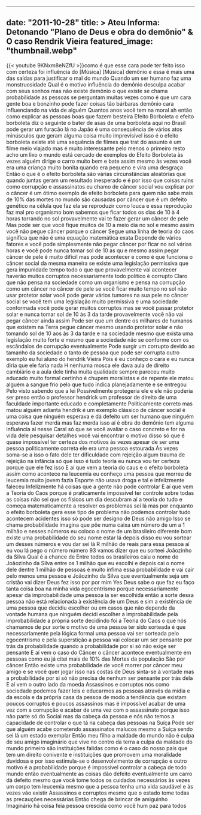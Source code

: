 
---
date: "2011-10-28"
title: > 
    Ateu Informa: Detonando "Plano de Deus e obra do demônio" & O caso Rendrik Vieira
featured_image: "thumbnail.webp"
---
{{< youtube 9KNxm8eNZfU >}}como é que esse cara pode ter feito isso
com certeza foi influência do
[Música]
[Música]
demônio e essa é mais uma das saídas
para justificar o mal do mundo Quando um
ser humano faz uma monstruosidade Qual é
o motivo influência do
demônio desculpa acabar com seus sonhos
mas não existe demônio o que existe se
chama probabilidade as pessoas se
perguntam muitas vezes como é que um
cara gente boa e bonzinho pode fazer
coisas tão bárbaras demônio cara
influenciando na vida de alguém Quantos
anos você tem na moral ah então como
explicar as pessoas boas que fazem
besteira Efeito Borboleta o efeito
borboleta diz o seguinte o bater de asas
de uma borboleta aqui no Brasil pode
gerar um furacão lá no Japão é uma
consequência de vários atos minúsculos
que geram alguma coisa muito
imprevisível isso é o efeito borboleta
existe até uma sequência de filmes que
trat do assunto é um filme meio viajado
mas é muito interessante pelo menos o
primeiro resto acho um lixo o mundo está
cercado de exemplos do Efeito Borboleta
às vezes alguém dirige o carro muito bem
e bate assim mesmo às vezes você era uma
criança muito bonita quando era pequeno
e vira uma desgraça Então o que é o
efeito borboleta são várias
circunstâncias aleatórias que quando
juntas geram um resultado inesperado e é
por isso que coisas ruins como corrupção
e assassinatos eu chamo de câncer social
vou explicar por o câncer é um ótimo
exemplo de efeito borboleta para quem
não sabe mais de 10% das mortes no mundo
são causadas por câncer que é um defeito
genético na célula que faz ela se
reproduzir como louca e essa reprodução
faz mal pro organismo bom sabemos que
ficar todos os dias de 10 à 4 horas
torrando no sol provavelmente vai te
fazer gerar um câncer de pele Mas pode
ser que você fique muitos de 10 a meio
dia no sol e mesmo assim você não pegue
câncer porque o câncer Segue uma linha
de teoria do caos significa que não é
uma equação matemática exata Depende de
vários fatores e você pode simplesmente
não pegar câncer por ficar no sol várias
horas e você pode nunca tomar sol de 10
as qu e mesmo assim pegar câncer de pele
é muito difícil mas pode acontecer e
como é que funciona o câncer social da
mesma maneira se existe uma legislação
permissiva que gera impunidade tempo
todo o que que provavelmente vai
acontecer haverão muitos corruptos
necessariamente todo político é corrupto
Claro que não pensa na sociedade como um
organismo e pensa na corrupção como um
câncer no câncer de pele se você ficar
muito tempo no sol não usar protetor
solar você pode gerar vários tumores na
sua pele no câncer social se você tem
uma legislação muito permissiva e uma
sociedade conformada você pode gerar
muitos corruptos mas se você passar
protetor solar e nunca tomar sol de 10
às 3 da tarde provavelmente você não vai
pegar câncer ainda assim Pode ser que um
dentre os milhares de humanos que
existem na Terra pegue câncer mesmo
usando protetor solar e não tomando sol
de 10 aos às 3 da tarde e na sociedade
mesmo que exista uma legislação muito
forte e mesmo que a sociedade não se
conforme com os escândalos de corrupção
eventualmente Pode surgir um corrupto
devido ao tamanho da sociedade o tanto
de pessoa que pode ser corrupta outro
exemplo eu fui aluno do hendrik Vieira
Pois é eu conheço o cara e eu nunca
diria que ele faria nada H nenhuma mosca
ele dava aula de direito cambiário e a
aula dele tinha muita qualidade sempre
pareceu muito educado muito formal
certinho é chupem moralistas e de
repente ele matou alguém a sangue frio
pelo que tudo indica planejadamente e se
entregou Pelo visto sabendo que a lei
Possivelmente protegeria ele e ele não
poderia ser preso então o professor
hendrick um professor de direito de uma
faculdade importante educado e
completamente Politicamente correto mas
matou alguém adianta hendrik é um
exemplo clássico de câncer social é uma
coisa que ninguém esperava e dá defeito
um ser humano que ninguém esperava fazer
merda mas faz merda isso aí é obra do
demônio tem alguma influência aí nesse
Caral só que se você avaliar o caso
concreto e for na vida dele pesquisar
detalhes você vai encontrar o motivo
disso só que é quase impossível ter
certeza dos motivos às vezes apesar de
ser uma pessoa politicamente correta ele
era uma pessoa estourada Às vezes
soma-se a isso o fato dele ter
dificuldade com rejeição algum trauma de
rejeição na infância só que isso é tudo
teoria eu nunca vou ter certeza porque
que ele fez isso E aí que vem a teoria
do caus e o efeito borboleta assim como
acontece na leucemia eu conheço uma
pessoa que morreu de leucemia muito
jovem fazia Esporte não usava droga e
tal e infelizmente faleceu Infelizmente
há coisas que a gente não pode controlar
E aí que vem a Teoria do Caos porque é
praticamente impossível ter controle
sobre todas as coisas não sei que os
físicos um dia descubram aí a teoria do
tudo e começa matematicamente a resolver
os problemas sei lá mas por enquanto o
efeito borboleta gera esse tipo de
problema não podemos controlar tudo
acontecem acidentes isso só pode ser
designo de Deus não amigo Isso se chama
probabilidade imagina que põe numa caixa
um número de um a 1 milhão e nesses
números eu coloco o nome de um
brasileiro diferente bom existe uma
probabilidade do seu nome estar lá
depois disso eu vou sortear um desses
números e vou dar sei lá R milhão de
reais para essa pessoa aí eu vou lá pego
o
número número
93 vamos dizer que eu sorteei Joãozinho
da Silva Qual é a chance de Entre todos
os brasileiros caiu o nome do Joãozinho
da Silva entre os 1 milhão que eu
escolhi e depois cai o nome dele dentre
1 milhão de pessoas é muito ínfima essa
probabilidade e vai cair pelo menos uma
pessoa e Joãozinho da Silva que
eventualmente seja um cristão vai dizer
Deus fez isso por por mim Yes Deus sabe
o que faz eu faço tanta coisa boa na
minha vida egocentrismo porque
necessariamente apesar da
improbabilidade uma pessoa ia ser
escolhida então a sorte dessa pessoa não
está relacionada à existência de um Deus
e sim a existência de uma pessoa que
decidiu escolher ou em casos que não
depende da vontade humana que ninguém
decidi escolher a improbabilidade pela
improbabilidade a própria sorte
decidindo foi a Teoria do Caos o que nós
chamamos de pur sorte o motivo de uma
pessoa ter sido sorteada é que
necessariamente pela lógica formal uma
pessoa vai ser sorteada pelo
egocentrismo e pela superstição a pessoa
vai colocar um ser pensante por trás da
probabilidade quando a probabilidade por
si só não exige ser pensante E aí vem o
caso do Câncer o câncer acontece
eventualmente em pessoas como eu já
citei mais de 10% das Mortes da
população São por câncer Então existe
uma probabilidade de você morrer por
câncer meu amigo e se você quer jogar
isso nas costas de Deus sinta-se à
vontade mas a probabilidade por si só
não precisa de nenhum ser pensante por
trás dela E aí vem o outro lado da moeda
Assassinos e corruptos nós como
sociedade podemos fazer leis e educarmos
as pessoas através da mídia e da escola
e da própria casa da pessoa de modo a
tendência que existam poucos corruptos e
poucos assassinos mas é impossível
acabar de uma vez com a corrupção e
acabar de uma vez com o assassinato
porque isso não parte só do Social mas
da cabeça da pessoa e nós não temos a
capacidade de controlar o que tá na
cabeça das pessoas na Suíça Pode ser que
alguém acabe cometendo assassinatos
malucos mesmo a Suíça sendo sei lá um
estado exemplar Então meu filho a
maldade do mundo não é culpa de seu
amigo imaginário que vive no centro da
terra a culpa da maldade do mundo
primeiro são instituições falidas como é
o caso do nosso país que tem um direito
conivente e instituições que promovem
uma moralidade duvidosa e por isso
estimula-se o desenvolvimento de
corrupção e outro motivo é a
probabilidade porque é impossível
controlar a cabeça de todo mundo então
eventualmente as coisas dão defeito
eventualmente um carro dá defeito mesmo
que você tome todos os cuidados
necessários às vezes um corpo tem
leucemia mesmo que a pessoa tenha uma
vida saudável e às vezes vão existir
Assassinos e corruptos mesmo que o
estado tome todas as precauções
necessárias Então chega de brincar de
amiguinho Imaginário hã coisa feia
pessoa crescida como você hum paz para
todos